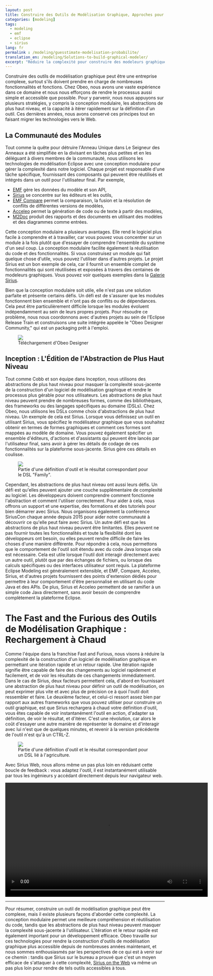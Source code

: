 ```yaml
--- 
layout: post 
title: Construire des Outils de Modélisation Graphique, Approches pour Réduire la Complexité 
categories: [modeling] 
tags:
  - modeling
  - emf
  - eclipse
  - sirius
lang: fr
permalink : /modeling/guesstimate-modelisation-probabilite/
translation_en: /modeling/Solutions-to-build-graphical-modeler/
excerpt: "Réduire la complexité pour construire des modeleurs graphiques—pour concepteurs d’outils et responsables—grâce au modulaire, aux DSL et à l’itération rapide sur le web."
---
```


Construire des outils de modélisation graphique peut être une entreprise complexe, surtout s'ils doivent prendre en charge de nombreuses fonctionnalités et fonctions. Chez Obeo, nous avons une vaste expérience dans ce domaine et nous nous efforçons de rendre le processus aussi simple et accessible que possible. Pour y parvenir, nous nous appuyons sur plusieurs stratégies, y compris la conception modulaire, les abstractions de plus haut niveau, et la capacité à itérer rapidement sur la définition d'un outil. Ces dernières années, nous avons conservé ces principes tout en faisant migrer les technologies vers le Web.

## La Communauté des Modules

Tout comme la quête pour détruire l'Anneau Unique dans Le Seigneur des Anneaux a été simplifiée en la divisant en tâches plus petites et en les déléguant à divers membres de la communauté, nous utilisons les technologies de modélisation Eclipse avec une conception modulaire pour gérer la complexité dans notre logiciel. Chaque projet est responsable d'une tâche spécifique, fournissant des composants qui peuvent être réutilisés et intégrés dans un outil pour l'utilisateur final. Par exemple,
- [EMF](https://www.eclipse.dev/modeling/emf/) gère les données du modèle et son API,
- [Sirius](https://www.eclipse.dev/sirius) se concentre sur les éditeurs et les outils,
- [EMF Compare](https://www.eclipse.dev/emf/compare/) permet la comparaison, la fusion et la résolution de conflits de différentes versions de modèles,
- [Acceleo](https://www.eclipse.dev/acceleo/) permet la génération de code ou de texte à partir des modèles,
- [M2Doc](https://www.m2doc.org/) produit des rapports et des documents en utilisant des modèles et des diagrammes comme entrées.

Cette conception modulaire a plusieurs avantages. Elle rend le logiciel plus facile à comprendre et à travailler, car vous pouvez vous concentrer sur un module à la fois plutôt que d'essayer de comprendre l'ensemble du système d'un seul coup. La conception modulaire facilite également la réutilisation du code et des fonctionnalités. Si vous construisez un module qui fait quelque chose d'utile, vous pouvez l'utiliser dans d'autres projets. Le projet Sirius est un bon exemple de cela, car il fournit un ensemble complet de fonctionnalités qui sont réutilisées et exposées à travers des centaines de modeleurs graphiques. Vous pouvez voir quelques exemples dans la [Galerie Sirius](https://www.eclipse.dev/sirius/gallery.html).

Bien que la conception modulaire soit utile, elle n'est pas une solution parfaite et présente certains défis. Un défi est de s'assurer que les modules fonctionnent bien ensemble et n'ont pas de conflits ou de dépendances. Cela peut être particulièrement difficile lorsque les modules évoluent indépendamment au sein de leurs propres projets. Pour résoudre ce problème, nous nous coordonnons avec d'autres projets au sein de l'Eclipse Release Train et construisons une suite intégrée appelée le "Obeo Designer Community," qui est un packaging prêt à l'emploi.

<figure> 
<a href="https://www.obeodesigner.com/en/download"><img src="{{ site.url }}/images/blog/2023/od.png"></a> 
<figcaption>Téléchargement d'Obeo Designer</figcaption> 
</figure>

## Inception : L'Édition de l'Abstraction de Plus Haut Niveau 

Tout comme Cobb et son équipe dans Inception, nous utilisons des abstractions de plus haut niveau pour masquer la complexité sous-jacente de la construction d'un logiciel de modélisation graphique et rendre le processus plus gérable pour nos utilisateurs. Les abstractions de plus haut niveau peuvent prendre de nombreuses formes, comme des bibliothèques, des frameworks ou des langages spécifiques au domaine (DSLs). Chez Obeo, nous utilisons les DSLs comme choix d'abstractions de plus haut niveau. Un exemple de cela est Sirius. Lorsque vous définissez un outil en utilisant Sirius, vous spécifiez le modélisateur graphique que vous souhaitez obtenir en termes de formes graphiques et comment ces formes sont mappées au modèle de domaine. Vous pouvez également spécifier un ensemble d'éditeurs, d'actions et d'assistants qui peuvent être lancés par l'utilisateur final, sans avoir à gérer les détails de codage de ces fonctionnalités sur la plateforme sous-jacente. Sirius gère ces détails en coulisse.

<figure> 
<img src="{{ site.url }}/images/blog/2016-2017/1capture.png"> 
<figcaption>Partie d'une définition d'outil et le résultat correspondant pour le DSL "Family".</figcaption> 
</figure>

Cependant, les abstractions de plus haut niveau ont aussi leurs défis. Un défi est qu'elles peuvent ajouter une couche supplémentaire de complexité au logiciel. Les développeurs doivent comprendre comment fonctionne l'abstraction et comment l'utiliser correctement. Pour aider à cela, nous offrons un support et une expertise, des formations et des tutoriels pour bien démarrer avec Sirius. Nous organisons également la conférence SiriusCon chaque année depuis 2015 pour aider notre communauté à découvrir ce qu'elle peut faire avec Sirius. Un autre défi est que les abstractions de plus haut niveau peuvent être limitantes. Elles peuvent ne pas fournir toutes les fonctionnalités et toute la flexibilité dont les développeurs ont besoin, ou elles peuvent rendre difficile de faire les choses d'une manière différente. Pour répondre à cela, nous permettons que le comportement de l'outil soit étendu avec du code Java lorsque cela est nécessaire. Cela est utile lorsque l'outil doit interagir directement avec un autre outil, plutôt que par des échanges de fichiers, ou lorsque des calculs spécifiques ou des interfaces utilisateur sont requis. La plateforme Eclipse Modeling est généralement extensible, et EMF, Compare, Acceleo, Sirius, et d'autres projets fournissent des points d'extension dédiés pour permettre à leur comportement d'être personnalisé en utilisant du code Java et des APIs. De plus, Sirius et Acceleo permettent de se ramifier à un simple code Java directement, sans avoir besoin de comprendre complètement la plateforme Eclipse.

# The Fast and the Furious des Outils de Modélisation Graphique : Rechargement à Chaud

Comme l'équipe dans la franchise Fast and Furious, nous visons à réduire la complexité de la construction d'un logiciel de modélisation graphique en permettant une itération rapide et un retour rapide. Une itération rapide signifie être capable de faire des changements au logiciel rapidement et facilement, et de voir les résultats de ces changements immédiatement. Dans le cas de Sirius, deux facteurs permettent cela, d'abord en fournissant une abstraction de plus haut niveau pour définir un outil de modélisation, on peut exprimer plus vite et avec plus de précision ce à quoi l'outil doit ressembler et faire. Le deuxième facteur, et celui-ci ressort assez bien par rapport aux autres frameworks que vous pouvez utiliser pour construire un outil graphique, est que Sirius rechargera à chaud votre définition d'outil, vous êtes capable de voir instantanément l'outil en action, d'adapter sa définition, de voir le résultat, et d'itérer. C'est une révolution, car alors le coût d'essayer une autre manière de représenter le domaine et d'interagir avec lui n'est que de quelques minutes, et revenir à la version précédente de l'outil n'est qu'à un CTRL-Z. 

<figure> 
<img src="{{ site.url }}/talks/ModelingAvengers/pics/dynamic-shapes-vsm.png"> 
<figcaption>Partie d'une définition d'outil et le résultat correspondant pour un DSL lié à l'agriculture.</figcaption> 
</figure>

Avec Sirius Web, nous allons même un pas plus loin en réduisant cette boucle de feedback : vous adaptez l'outil, il est instantanément utilisable par tous les ingénieurs y accédant directement depuis leur navigateur web.

<video width="640" height="360" controls><source src="{{ site.url }}/media/SiriusWeb and JupyterNotebook.mp4">Votre navigateur ne supporte pas la balise vidéo.</video>

----

Pour résumer, construire un outil de modélisation graphique peut être complexe, mais il existe plusieurs façons d'aborder cette complexité. La conception modulaire permet une meilleure compréhension et réutilisation du code, tandis que les abstractions de plus haut niveau peuvent masquer la complexité sous-jacente à l'utilisateur. L'itération et le retour rapide est également important pour un développement efficace. Obeo travaille sur ces technologies pour rendre la construction d'outils de modélisation graphique plus accessible depuis de nombreuses années maintenant, et nous sommes enthousiasmés par les perspectives de ce qui est à venir sur ce chemin : tandis que Sirius sur le bureau a prouvé que c'est un moyen efficace de s'attaquer à cette complexité, [Sirius on the Web](https://www.eclipse.dev/sirius/sirius-web.html) va même un pas plus loin pour rendre de tels outils accessibles à tous.
```
